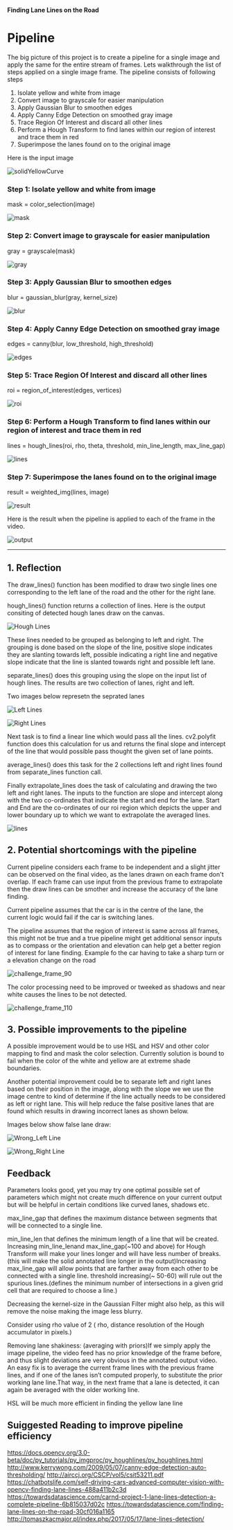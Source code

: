 **Finding Lane Lines on the Road**

# Pipeline

The big picture of this project is to create a pipeline for a single image and apply the same for the entire stream of frames.
Lets walkthrough the list of steps applied on a single image frame. The pipeline consists of following steps

1. Isolate yellow and white from image
2. Convert image to grayscale for easier manipulation
3. Apply Gaussian Blur to smoothen edges
4. Apply Canny Edge Detection on smoothed gray image
5. Trace Region Of Interest and discard all other lines
6. Perform a Hough Transform to find lanes within our region of interest and trace them in red
7. Superimpose the lanes found on to the original image

Here is the input image

[solidYellowCurve_input]: ./test_images/solidYellowCurve.jpg "Input Image"

![solidYellowCurve][solidYellowCurve_input]

### Step 1: Isolate yellow and white from image
mask = color_selection(image)

[solidYellowCurve_mask]: ./test_images_output/solidYellowCurve_mask.jpg "Color Selection"

![mask][solidYellowCurve_mask]

### Step 2: Convert image to grayscale for easier manipulation
gray = grayscale(mask)

[solidYellowCurve_gray]: ./test_images_output/solidYellowCurve_gray.jpg "Grayscale"

![gray][solidYellowCurve_gray]

### Step 3: Apply Gaussian Blur to smoothen edges
blur = gaussian_blur(gray, kernel_size)

[solidYellowCurve_blur]: ./test_images_output/solidYellowCurve_blur.jpg "Gaussian Blur"

![blur][solidYellowCurve_blur]

### Step 4: Apply Canny Edge Detection on smoothed gray image
edges = canny(blur, low_threshold, high_threshold)

[solidYellowCurve_edges]: ./test_images_output/solidYellowCurve_edges.jpg "Canny Edge Detection"

![edges][solidYellowCurve_edges]

### Step 5: Trace Region Of Interest and discard all other lines
roi = region_of_interest(edges, vertices)

[solidYellowCurve_roi]: ./test_images_output/solidYellowCurve_roi.jpg "Region Of Interest"

![roi][solidYellowCurve_roi]

### Step 6: Perform a Hough Transform to find lanes within our region of interest and trace them in red
lines = hough_lines(roi, rho, theta, threshold, min_line_length, max_line_gap)

[solidYellowCurve_hough]: ./test_images_output/solidYellowCurve_hough.jpg "Hough Transform and Extrapolated Lines"

![lines][solidYellowCurve_hough]

### Step 7: Superimpose the lanes found on to the original image
result = weighted_img(lines, image)

[solidYellowCurve_result]: ./test_images_output/solidYellowCurve_final.jpg "Merged Output"

![result][solidYellowCurve_result]

[solidYellowCurve_gif]: ./test_images_output/solidYellowCurve.gif "Video Output"

Here is the result when the pipeline is applied to each of the frame in the video.

![output][solidYellowCurve_gif]

---

## 1. Reflection

The draw_lines() function has been modified to draw two single lines one corresponding to the left lane of the road and the other for the right lane.

hough_lines() function returns a collection of lines. Here is the output consiting of detected hough lanes draw on the canvas.

[solidYellowCurve_lines]: ./test_images_output/solidYelloCurve_lines.jpg "Hough Lines"

![Hough Lines][solidYellowCurve_lines]

These lines needed to be grouped as belonging to left and right. The grouping is done based on the slope of the line, positive slope indicates they are slanting towards left, possible indicating a right line and negative slope indicate that the line is slanted towards right and possible left lane.

separate_lines() does this grouping using the slope on the input list of hough lines. The results are two collection of lanes, right and left.

Two images below represetn the seprated lanes

[solidYellowCurve_left]: ./test_images_output/solidYelloCurve_left.jpg "Left Lines"

![Left Lines][solidYellowCurve_left]

[solidYellowCurve_right]: ./test_images_output/solidYelloCurve_right.jpg "Right Lines"

![Right Lines][solidYellowCurve_right]


Next task is to find a linear line which would pass all the lines. cv2.polyfit function does this calculation for us and returns the final slope and intercept of the line that would possible pass thought the given set of lane points.

average_lines() does this task for the 2 collections left and right lines found from separate_lines function call.

Finally extrapolate_lines does the task of calculating and drawing the two left and right lanes. The inputs to the function are slope and intercept along with the two co-ordinates that indicate the start and end for the lane. Start and End are the co-ordinates of our roi region which depicts the upper and lower boundary up to which we want to extrapolate the averaged lines.

![lines][solidYellowCurve_hough]

## 2. Potential shortcomings with the pipeline


Current pipeline considers each frame to be independent and a slight jitter can be observed on the final video, as the lanes drawn on each frame don't overlap. If each frame can use input from the previous frame to extrapolate then the draw lines can be smother and increase the accuracy of the lane finding.

Current pipeline assumes that the car is in the centre of the lane, the current logic would fail if the car is switching lanes.

The pipeline assumes that the region of interest is same across all frames, this might not be true and a true pipeline might get additional sensor inputs as to compass or the orientation and elevation can help get a better region of interest for lane finding.
Example fo the car having to take a sharp turn or a elevation change on the road

[challenge_90]: ./test_images_output/challenge_frame_90_final.jpg "Challenge gone wrong"

![challenge_frame_90][challenge_90]

The color processing need to be improved or tweeked as shadows and near white causes the lines to be not detected.

[challenge_110]: ./test_images_output/challenge_frame_110_final.jpg "Challenge gone wrong again"

![challenge_frame_110][challenge_110]


## 3. Possible improvements to the pipeline

A possible improvement would be to use HSL and HSV and other color mapping to find and mask the color selection. Currently solution is bound to fail when the color of the white and yellow are at extreme shade boundaries. 

Another potential improvement could be to separate left and right lanes based on their position in the image, along with the slope we we use the image centre to kind of determine if the line actually needs to be considered as left or right lane. This will help reduce the false positive lanes that are found which results in drawing incorrect lanes as shown below.

Images below show false lane draw:

[wrong_lane_left]: ./test_images_output/wrong_lane_left.png "Wrong Left Line"

![Wrong_Left Line][wrong_lane_left]

[wrong_lane_right]: ./test_images_output/wrong_lane_right.png "Wrong Right Line"

![Wrong_Right Line][wrong_lane_right]


## Feedback

Parameters looks good, yet you may try one optimal possible set of parameters which might not create much difference on your current output but will be helpful in certain conditions like curved lanes, shadows etc.

max_line_gap that defines the maximum distance between segments that will be connected to a single line.

min_line_len that defines the minimum length of a line that will be created.
Increasing min_line_lenand max_line_gap(~100 and above) for Hough Transform will make your lines longer and will have less number of breaks.(this will make the solid annotated line longer in the output)Increasing max_line_gap will allow points that are farther away from each other to be connected with a single line.
threshold increasing(~ 50-60) will rule out the spurious lines.(defines the minimum number of intersections in a given grid cell that are required to choose a line.)

Decreasing the kernel-size in the Gaussian Filter might also help, as this will remove the noise making the image less blurry.

Consider using rho value of 2 ( rho, distance resolution of the Hough accumulator in pixels.)

Removing lane shakiness: (averaging with priors)If we simply apply the image pipeline, the video feed has no prior knowledge of the frame before, and thus slight deviations are very obvious in the annotated output video. An easy fix is to average the current frame lines with the previous frame lines, and if one of the lanes isn’t computed properly, to substitute the prior working lane line.That way, in the next frame that a lane is detected, it can again be averaged with the older working line.

HSL will be much more efficient in finding the yellow lane line

## Suiggested Reading to improve pipeline efficiency

https://docs.opencv.org/3.0-beta/doc/py_tutorials/py_imgproc/py_houghlines/py_houghlines.html
http://www.kerrywong.com/2009/05/07/canny-edge-detection-auto-thresholding/
http://airccj.org/CSCP/vol5/csit53211.pdf
https://chatbotslife.com/self-driving-cars-advanced-computer-vision-with-opencv-finding-lane-lines-488a411b2c3d
https://towardsdatascience.com/carnd-project-1-lane-lines-detection-a-complete-pipeline-6b815037d02c
https://towardsdatascience.com/finding-lane-lines-on-the-road-30cf016a1165
http://tomaszkacmajor.pl/index.php/2017/05/17/lane-lines-detection/
